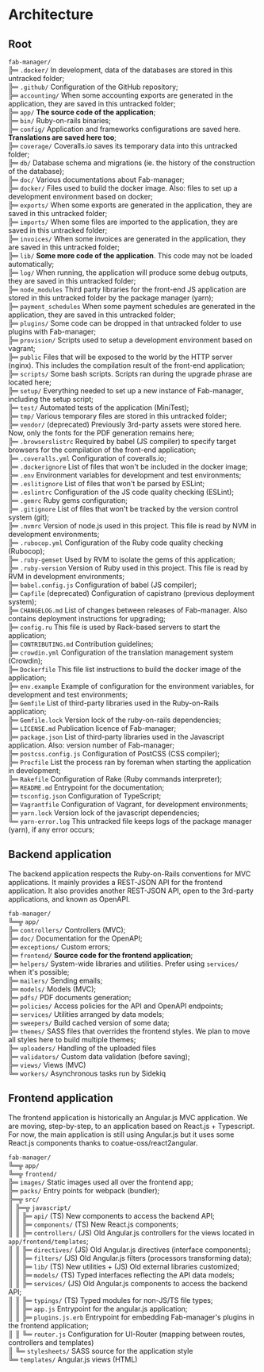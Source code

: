 # Architecture

## Root

`fab-manager/`<br>
╠═ `.docker/` In development, data of the databases are stored in this untracked folder;<br>
╠═ `.github/` Configuration of the GitHub repository;<br>
╠═ `accounting/` When some accounting exports are generated in the application, they are saved in this untracked folder;<br>
╠═ `app/` **The source code of the application**;<br>
╠═ `bin/` Ruby-on-rails binaries;<br>
╠═ `config/` Application and frameworks configurations are saved here. **Translations are saved here too**; <br>
╠═ `coverage/` Coveralls.io saves its temporary data into this untracked folder;<br>
╠═ `db/` Database schema and migrations (ie. the history of the construction of the database);<br>
╠═ `doc/` Various documentations about Fab-manager;<br>
╠═ `docker/` Files used to build the docker image. Also: files to set up a development environment based on docker; <br>
╠═ `exports/` When some exports are generated in the application, they are saved in this untracked folder;<br>
╠═ `imports/` When some files are imported to the application, they are saved in this untracked folder;<br>
╠═ `invoices/` When some invoices are generated in the application, they are saved in this untracked folder;<br>
╠═ `lib/` **Some more code of the application**. This code may not be loaded automatically;<br>
╠═ `log/` When running, the application will produce some debug outputs, they are saved in this untracked folder;<br>
╠═ `node_modules` Third party libraries for the front-end JS application are stored in this untracked folder by the package manager (yarn);<br>
╠═ `payment_schedules`  When some payment schedules are generated in the application, they are saved in this untracked folder;<br>
╠═ `plugins/` Some code can be dropped in that untracked folder to use plugins with Fab-manager;<br>
╠═ `provision/` Scripts used to setup a development environment based on vagrant;<br>
╠═ `public` Files that will be exposed to the world by the HTTP server (nginx). This includes the compilation result of the front-end application; <br>
╠═ `scripts/` Some bash scripts. Scripts ran during the upgrade phrase are located here;<br>
╠═ `setup/` Everything needed to set up a new instance of Fab-manager, including the setup script;<br>
╠═ `test/` Automated tests of the application (MiniTest);<br>
╠═ `tmp/` Various temporary files are stored in this untracked folder;<br>
╠═ `vendor/` (deprecated) Previously 3rd-party assets were stored here. Now, only the fonts for the PDF generation remains here;<br>
╠═ `.browserslistrc` Required by babel (JS compiler) to specify target browsers for the compilation of the front-end application;<br>
╠═ `.coveralls.yml` Configuration of coveralls.io;<br>
╠═ `.dockerignore` List of files that won't be included in the docker image;<br>
╠═ `.env` Environment variables for development and test environments;<br>
╠═ `.eslitignore` List of files that won't be parsed by ESLint;<br>
╠═ `.eslintrc` Configuration of the JS code quality checking (ESLint);<br>
╠═ `.gemrc` Ruby gems configuration;<br>
╠═ `.gitignore` List of files that won't be tracked by the version control system (git);<br>
╠═ `.nvmrc` Version of node.js used in this project. This file is read by NVM in development environments;<br>
╠═ `.rubocop.yml` Configuration of the Ruby code quality checking (Rubocop);<br>
╠═ `.ruby-gemset` Used by RVM to isolate the gems of this application;<br>
╠═ `.ruby-version` Version of Ruby used in this project. This file is read by RVM in development environments;<br>
╠═ `babel.config.js` Configuration of babel (JS compiler);<br>
╠═ `Capfile` (deprecated) Configuration of capistrano (previous deployment system);<br>
╠═ `CHANGELOG.md` List of changes between releases of Fab-manager. Also contains deployment instructions for upgrading; <br>
╠═ `config.ru` This file is used by Rack-based servers to start the application;<br>
╠═ `CONTRIBUTING.md` Contribution guidelines;<br>
╠═ `crowdin.yml` Configuration of the translation management system (Crowdin);<br>
╠═ `Dockerfile` This file list instructions to build the docker image of the application;<br>
╠═ `env.example` Example of configuration for the environment variables, for development and test environments;<br>
╠═ `Gemfile` List of third-party libraries used in the Ruby-on-Rails application;<br>
╠═ `Gemfile.lock` Version lock of the ruby-on-rails dependencies;<br>
╠═ `LICENSE.md` Publication licence of Fab-manager;<br>
╠═ `package.json` List of third-party libraries used in the Javascript application. Also: version number of Fab-manager;<br>
╠═ `postcss.config.js` Configuration of PostCSS (CSS compiler);<br>
╠═ `Procfile` List the process ran by foreman when starting the application in development;<br>
╠═ `Rakefile` Configuration of Rake (Ruby commands interpreter);<br>
╠═ `README.md` Entrypoint for the documentation;<br>
╠═ `tsconfig.json` Configuration of TypeScript;<br>
╠═ `Vagrantfile` Configuration of Vagrant, for development environments;<br>
╠═ `yarn.lock` Version lock of the javascript dependencies;<br>
╚═ `yarn-error.log` This untracked file keeps logs of the package manager (yarn), if any error occurs;

## Backend application

The backend application respects the Ruby-on-Rails conventions for MVC applications.
It mainly provides a REST-JSON API for the frontend application.
It also provides another REST-JSON API, open to the 3rd-party applications, and known as OpenAPI.

`fab-manager/`<br>
╚═╦ `app/`<br>
  ╠═ `controllers/` Controllers (MVC);<br>
  ╠═ `doc/` Documentation for the OpenAPI;<br>
  ╠═ `exceptions/` Custom errors;<br>
  ╠═ `frontend/` **Source code for the frontend application**; <br>
  ╠═ `helpers/` System-wide libraries and utilities. Prefer using `services/` when it's possible;<br>
  ╠═ `mailers/` Sending emails;<br>
  ╠═ `models/` Models (MVC);<br>
  ╠═ `pdfs/` PDF documents generation;<br>
  ╠═ `policies/` Access policies for the API and OpenAPI endpoints;<br>
  ╠═ `services/` Utilities arranged by data models; <br>
  ╠═ `sweepers/` Build cached version of some data;<br>
  ╠═ `themes/` SASS files that overrides the frontend styles. We plan to move all styles here to build multiple themes;   <br>
  ╠═ `uploaders/` Handling of the uploaded files<br>
  ╠═ `validators/` Custom data validation (before saving);<br>
  ╠═ `views/` Views (MVC)<br>
  ╚═ `workers/` Asynchronous tasks run by Sidekiq

## Frontend application

The frontend application is historically an Angular.js MVC application.
We are moving, step-by-step, to an application based on React.js + Typescript.
For now, the main application is still using Angular.js but it uses some React.js components thanks to coatue-oss/react2angular.

`fab-manager/`<br>
╚═╦ `app/`<br>
  ╚═╦ `frontend/`<br>
    ╠═ `images/` Static images used all over the frontend app;<br>
    ╠═ `packs/` Entry points for webpack (bundler);<br>
    ╠═╦ `src/`<br>
    ║ ╠═╦ `javascript/`<br>
    ║ ║ ╠═ `api/` (TS) New components to access the backend API; <br>
    ║ ║ ╠═ `components/` (TS) New React.js components;<br>
    ║ ║ ╠═ `controllers/` (JS) Old Angular.js controllers for the views located in `app/frontend/templates`;<br>
    ║ ║ ╠═ `directives/` (JS) Old Angular.js directives (interface components);<br>
    ║ ║ ╠═ `filters/` (JS) Old Angular.js filters (processors transforming data);<br>
    ║ ║ ╠═ `lib/` (TS) New utilities + (JS) Old external libraries customized; <br>
    ║ ║ ╠═ `models/` (TS) Typed interfaces reflecting the API data models;<br>
    ║ ║ ╠═ `services/` (JS) Old Angular.js components to access the backend API; <br>
    ║ ║ ╠═ `typings/` (TS) Typed modules for non-JS/TS file types;<br>
    ║ ║ ╠═ `app.js` Entrypoint for the angular.js application;<br>
    ║ ║ ╠═ `plugins.js.erb` Entrypoint for embedding Fab-manager's plugins in the frontend application;<br>
    ║ ║ ╚═ `router.js` Configuration for UI-Router (mapping between routes, controllers and templates)<br>
    ║ ╚═ `stylesheets/` SASS source for the application style<br>
    ╚═ `templates/` Angular.js views (HTML) 
